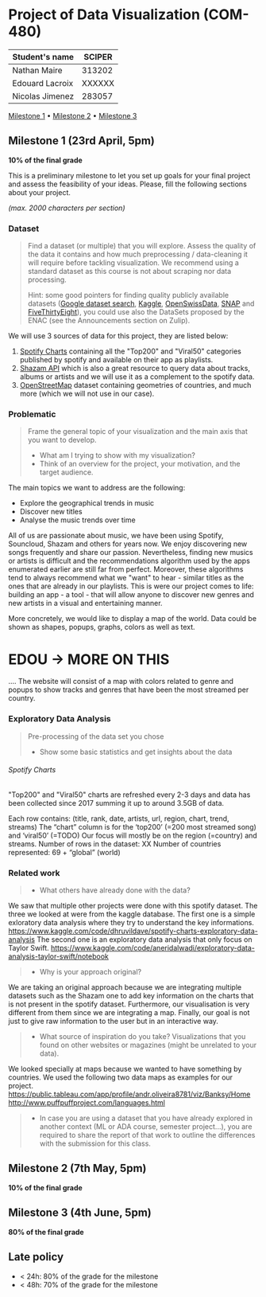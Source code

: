 # Project of Data Visualization (COM-480)

| Student's name  | SCIPER |
| --------------  | ------ |
| Nathan Maire    | 313202 |
| Edouard Lacroix | XXXXXX |
| Nicolas Jimenez | 283057 |

[Milestone 1](#milestone-1) • [Milestone 2](#milestone-2) • [Milestone 3](#milestone-3)

## Milestone 1 (23rd April, 5pm)

**10% of the final grade**

This is a preliminary milestone to let you set up goals for your final project and assess the feasibility of your ideas.
Please, fill the following sections about your project.

*(max. 2000 characters per section)*

### Dataset

> Find a dataset (or multiple) that you will explore. Assess the quality of the data it contains and how much preprocessing / data-cleaning it will require before tackling visualization. We recommend using a standard dataset as this course is not about scraping nor data processing.
>
> Hint: some good pointers for finding quality publicly available datasets ([Google dataset search](https://datasetsearch.research.google.com/), [Kaggle](https://www.kaggle.com/datasets), [OpenSwissData](https://opendata.swiss/en/), [SNAP](https://snap.stanford.edu/data/) and [FiveThirtyEight](https://data.fivethirtyeight.com/)), you could use also the DataSets proposed by the ENAC (see the Announcements section on Zulip).

We will use 3 sources of data for this project, they are listed below:
1. [Spotify Charts](https://www.kaggle.com/datasets/dhruvildave/spotify-charts?resource=download) containing all the "Top200" and "Viral50" categories published by spotify and available on their app as playlists.
2. [Shazam API](https://rapidapi.com/apidojo/api/shazam) which is also a great resource to query data about tracks, albums or artists and we will use it as a complement to the spotify data.
3. [OpenStreetMap](https://www.openstreetmap.org/#map=9/46.8246/8.2245) dataset containing geometries of countries, and much more (which we will not use in our case). 

### Problematic

> Frame the general topic of your visualization and the main axis that you want to develop.
> - What am I trying to show with my visualization?
> - Think of an overview for the project, your motivation, and the target audience.

The main topics we want to address are the following:
- Explore the geographical trends in music
- Discover new titles
- Analyse the music trends over time 

All of us are passionate about music, we have been using Spotify, Souncloud, Shazam and others for years now. We enjoy discovering new songs frequently and share our passion. 
Nevertheless, finding new musics or artists is difficult and the recommendations algorithm used by the apps enumerated earlier are still far from perfect. Moreover, these algorithms tend to 
always recommend what we "want" to hear - similar titles as the ones that are already in our playlists. This is were our project comes to life: building an app - a tool - that will allow anyone to discover new genres and new artists in a visual and entertaining manner. 

More concretely, we would like to display a map of the world. Data could be shown as shapes, popups, graphs, colors as well as text. 
# EDOU -> MORE ON THIS
.... The website will consist of a map with colors related to genre and popups to show tracks and genres that have been the most streamed per country. 

### Exploratory Data Analysis

> Pre-processing of the data set you chose
> - Show some basic statistics and get insights about the data

###### Spotify Charts
"Top200" and "Viral50" charts are refreshed every 2-3 days and data has been collected since 2017 summing it up to around 3.5GB of data. 

Each row contains: (title, rank, date, artists, url, region, chart, trend, streams)
The “chart” column is for the ‘top200’ (=200 most streamed song) and ‘viral50’ (=TODO)
Our focus will mostly be on the region (=country) and streams.
Number of rows in the dataset: XX
Number of countries represented: 69 + “global” (world)


### Related work


> - What others have already done with the data?

We saw that multiple other projects were done with this spotify dataset. The three we looked at were from the kaggle database. 
The first one is a simple exloratory data analysis where they try to understand the key informations. 
https://www.kaggle.com/code/dhruvildave/spotify-charts-exploratory-data-analysis
The second one is an exploratory data analysis that only focus on Taylor Swift. 
https://www.kaggle.com/code/aneridalwadi/exploratory-data-analysis-taylor-swift/notebook

> - Why is your approach original?

We are taking an original approach because we are integrating multiple datasets such as the Shazam one to add key information on the charts that is not present in the spotify dataset. Furthermore, our visualisation is very different from them since we are integrating a map. Finally, our goal is not just to give raw information to the user but in an interactive way.

> - What source of inspiration do you take? Visualizations that you found on other websites or magazines (might be unrelated to your data).

We looked specially at maps because we wanted to have something by countries. We used the following two data maps as examples for our project.
https://public.tableau.com/app/profile/andr.oliveira8781/viz/Banksy/Home
http://www.puffpuffproject.com/languages.html

> - In case you are using a dataset that you have already explored in another context (ML or ADA course, semester project...), you are required to share the report of that work to outline the differences with the submission for this class.

## Milestone 2 (7th May, 5pm)

**10% of the final grade**


## Milestone 3 (4th June, 5pm)

**80% of the final grade**


## Late policy

- < 24h: 80% of the grade for the milestone
- < 48h: 70% of the grade for the milestone

